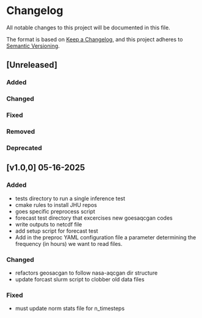 # Changelog

All notable changes to this project will be documented in this file.

The format is based on [Keep a Changelog](https://keepachangelog.com/en/1.0.0/),
and this project adheres to [Semantic Versioning](https://semver.org/spec/v2.0.0.html).

## [Unreleased]

### Added

### Changed

### Fixed

### Removed

### Deprecated

## [v1.0,0] 05-16-2025

### Added
- tests directory to run a single inference test
- cmake rules to install JHU repos
- goes specific preprocess script
- forecast test directory that excercises new goesaqcgan codes
- write outputs to netcdf file
- add setup script for forecast test
- Add in the preproc YAML configuration file a parameter determining the frequency (in hours) we want to read files.
### Changed
- refactors geosacgan to follow nasa-aqcgan dir structure
- update forcast slurm script to clobber old data files
### Fixed
- must update norm stats file for n_timesteps


